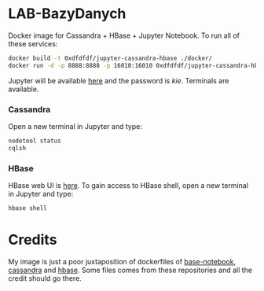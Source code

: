 # LAB-BazyDanych

Docker image for Cassandra + HBase + Jupyter Notebook. 
To run all of these services:
```bash
docker build -t 0xdfdfdf/jupyter-cassandra-hbase ./docker/
docker run -d -p 8888:8888 -p 16010:16010 0xdfdfdf/jupyter-cassandra-hbase:latest docker-entrypoint.sh --NotebookApp.password='sha1:d8903401e924:be8e89516459422c0fcda15e26cf02b5bd41bbce'
```
Jupyter will be available [here](http://localhost:8888) and the password is *kie*. 
Terminals are available.

### Cassandra
Open a new terminal in Jupyter and type:
```bash
nodetool status
cqlsh
```

### HBase
HBase web UI is [here](http://localhost:16010).
To gain access to HBase shell, open a new terminal in Jupyter and type:
```bash
hbase shell
```

# Credits
My image is just a poor juxtaposition of dockerfiles of [base-notebook](https://github.com/jupyter/docker-stacks/blob/master/base-notebook/Dockerfile), [cassandra](https://github.com/docker-library/cassandra/blob/master/2.1/Dockerfile) and [hbase](https://github.com/birlinn/hbase2-docker/blob/master/Dockerfile).
Some files comes from these repositories and all the credit should go there.
